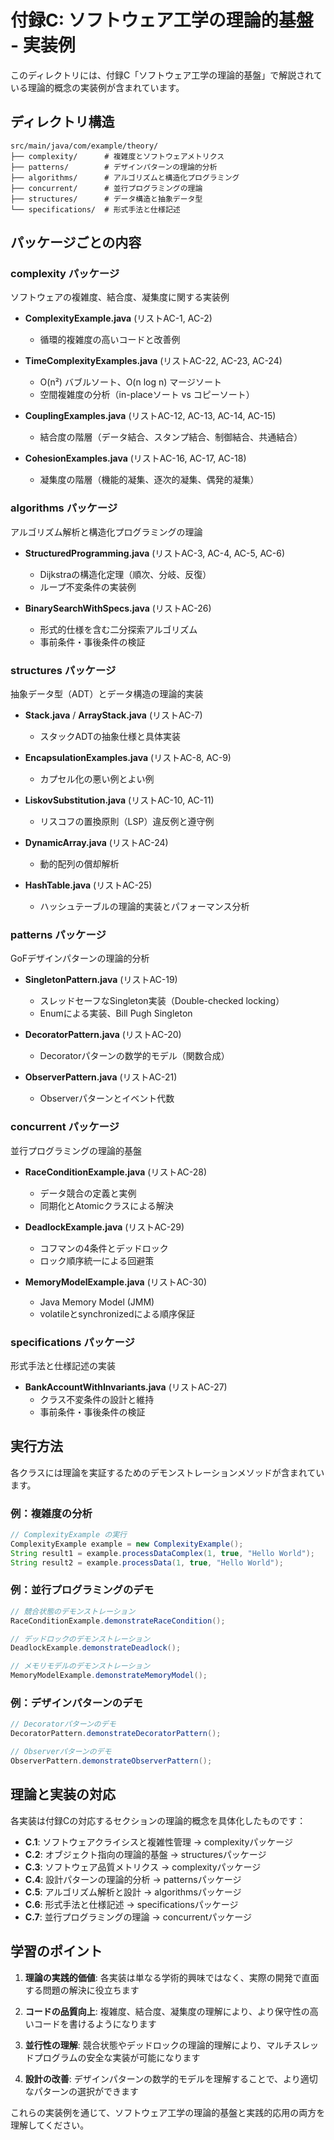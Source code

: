 # 付録C: ソフトウェア工学の理論的基盤 - 実装例

このディレクトリには、付録C「ソフトウェア工学の理論的基盤」で解説されている理論的概念の実装例が含まれています。

## ディレクトリ構造

```
src/main/java/com/example/theory/
├── complexity/      # 複雑度とソフトウェアメトリクス
├── patterns/        # デザインパターンの理論的分析
├── algorithms/      # アルゴリズムと構造化プログラミング
├── concurrent/      # 並行プログラミングの理論
├── structures/      # データ構造と抽象データ型
└── specifications/  # 形式手法と仕様記述
```

## パッケージごとの内容

### complexity パッケージ
ソフトウェアの複雑度、結合度、凝集度に関する実装例

- **ComplexityExample.java** (リストAC-1, AC-2)
  - 循環的複雑度の高いコードと改善例
  
- **TimeComplexityExamples.java** (リストAC-22, AC-23, AC-24)
  - O(n²) バブルソート、O(n log n) マージソート
  - 空間複雑度の分析（in-placeソート vs コピーソート）
  
- **CouplingExamples.java** (リストAC-12, AC-13, AC-14, AC-15)
  - 結合度の階層（データ結合、スタンプ結合、制御結合、共通結合）
  
- **CohesionExamples.java** (リストAC-16, AC-17, AC-18)
  - 凝集度の階層（機能的凝集、逐次的凝集、偶発的凝集）

### algorithms パッケージ
アルゴリズム解析と構造化プログラミングの理論

- **StructuredProgramming.java** (リストAC-3, AC-4, AC-5, AC-6)
  - Dijkstraの構造化定理（順次、分岐、反復）
  - ループ不変条件の実装例
  
- **BinarySearchWithSpecs.java** (リストAC-26)
  - 形式的仕様を含む二分探索アルゴリズム
  - 事前条件・事後条件の検証

### structures パッケージ
抽象データ型（ADT）とデータ構造の理論的実装

- **Stack.java** / **ArrayStack.java** (リストAC-7)
  - スタックADTの抽象仕様と具体実装
  
- **EncapsulationExamples.java** (リストAC-8, AC-9)
  - カプセル化の悪い例とよい例
  
- **LiskovSubstitution.java** (リストAC-10, AC-11)
  - リスコフの置換原則（LSP）違反例と遵守例
  
- **DynamicArray.java** (リストAC-24)
  - 動的配列の償却解析
  
- **HashTable.java** (リストAC-25)
  - ハッシュテーブルの理論的実装とパフォーマンス分析

### patterns パッケージ
GoFデザインパターンの理論的分析

- **SingletonPattern.java** (リストAC-19)
  - スレッドセーフなSingleton実装（Double-checked locking）
  - Enumによる実装、Bill Pugh Singleton
  
- **DecoratorPattern.java** (リストAC-20)
  - Decoratorパターンの数学的モデル（関数合成）
  
- **ObserverPattern.java** (リストAC-21)
  - Observerパターンとイベント代数

### concurrent パッケージ
並行プログラミングの理論的基盤

- **RaceConditionExample.java** (リストAC-28)
  - データ競合の定義と実例
  - 同期化とAtomicクラスによる解決
  
- **DeadlockExample.java** (リストAC-29)
  - コフマンの4条件とデッドロック
  - ロック順序統一による回避策
  
- **MemoryModelExample.java** (リストAC-30)
  - Java Memory Model (JMM)
  - volatileとsynchronizedによる順序保証

### specifications パッケージ
形式手法と仕様記述の実装

- **BankAccountWithInvariants.java** (リストAC-27)
  - クラス不変条件の設計と維持
  - 事前条件・事後条件の検証

## 実行方法

各クラスには理論を実証するためのデモンストレーションメソッドが含まれています。

### 例：複雑度の分析
```java
// ComplexityExample の実行
ComplexityExample example = new ComplexityExample();
String result1 = example.processDataComplex(1, true, "Hello World");
String result2 = example.processData(1, true, "Hello World");
```

### 例：並行プログラミングのデモ
```java
// 競合状態のデモンストレーション
RaceConditionExample.demonstrateRaceCondition();

// デッドロックのデモンストレーション
DeadlockExample.demonstrateDeadlock();

// メモリモデルのデモンストレーション
MemoryModelExample.demonstrateMemoryModel();
```

### 例：デザインパターンのデモ
```java
// Decoratorパターンのデモ
DecoratorPattern.demonstrateDecoratorPattern();

// Observerパターンのデモ
ObserverPattern.demonstrateObserverPattern();
```

## 理論と実装の対応

各実装は付録Cの対応するセクションの理論的概念を具体化したものです：

- **C.1**: ソフトウェアクライシスと複雑性管理 → complexityパッケージ
- **C.2**: オブジェクト指向の理論的基盤 → structuresパッケージ
- **C.3**: ソフトウェア品質メトリクス → complexityパッケージ
- **C.4**: 設計パターンの理論的分析 → patternsパッケージ
- **C.5**: アルゴリズム解析と設計 → algorithmsパッケージ
- **C.6**: 形式手法と仕様記述 → specificationsパッケージ
- **C.7**: 並行プログラミングの理論 → concurrentパッケージ

## 学習のポイント

1. **理論の実践的価値**: 各実装は単なる学術的興味ではなく、実際の開発で直面する問題の解決に役立ちます

2. **コードの品質向上**: 複雑度、結合度、凝集度の理解により、より保守性の高いコードを書けるようになります

3. **並行性の理解**: 競合状態やデッドロックの理論的理解により、マルチスレッドプログラムの安全な実装が可能になります

4. **設計の改善**: デザインパターンの数学的モデルを理解することで、より適切なパターンの選択ができます

これらの実装例を通じて、ソフトウェア工学の理論的基盤と実践的応用の両方を理解してください。